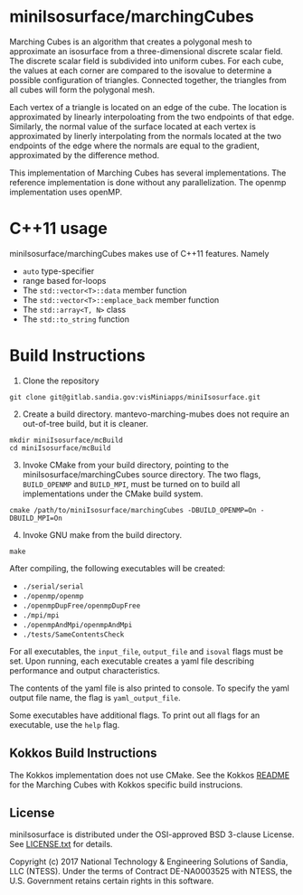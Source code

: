 # miniIsosurface/marchingCubes #

Marching Cubes is an algorithm that creates a polygonal mesh to approximate
an isosurface from a three-dimensional discrete scalar field. The discrete
scalar field is subdivided into uniform cubes. For each cube, the values at
each corner are compared to the isovalue to determine a possible
configuration of triangles. Connected together, the triangles from all
cubes will form the polygonal mesh.

Each vertex of a triangle is located on an edge of the cube. The location
is approximated by linearly interpoloating from the two endpoints of that
edge. Similarly, the normal value of the surface located at each vertex is
approximated by linerly interpolating from the normals located at the two
endpoints of the edge where the normals are equal to the gradient,
approximated by the difference method.

This implementation of Marching Cubes has several implementations. The
reference implementation is done without any parallelization. The openmp
implementation uses openMP.

# C++11 usage #

miniIsosurface/marchingCubes makes use of C++11 features. Namely
* `auto` type-specifier
* range based for-loops
* The `std::vector<T>::data` member function
* The `std::vector<T>::emplace_back` member function
* The `std::array<T, N>` class
* The `std::to_string` function

# Build Instructions #
1. Clone the repository
```
git clone git@gitlab.sandia.gov:visMiniapps/miniIsosurface.git
```
2. Create a build directory. mantevo-marching-mubes does not require an
   out-of-tree build, but it is cleaner.
```
mkdir miniIsosurface/mcBuild
cd miniIsosurface/mcBuild
```
3. Invoke CMake from your build directory, pointing to the
   miniIsosurface/marchingCubes source directory. The two flags,
   `BUILD_OPENMP` and `BUILD_MPI`, must be turned on to build all
   implementations under the CMake build system.
```
cmake /path/to/miniIsosurface/marchingCubes -DBUILD_OPENMP=On -DBUILD_MPI=On
```
4. Invoke GNU make from the build directory.
```
make
```

After compiling, the following executables will be created:
* `./serial/serial`
* `./openmp/openmp`
* `./openmpDupFree/openmpDupFree`
* `./mpi/mpi`
* `./openmpAndMpi/openmpAndMpi`
* `./tests/SameContentsCheck`

For all executables, the `input_file`, `output_file` and `isoval` flags
must be set. Upon running, each executable creates a yaml file describing
performance and output characteristics.

The contents of the yaml file is also printed to console. To specify the
yaml output file name, the flag is `yaml_output_file`.

Some executables have additional flags. To print out all flags for an
executable, use the `help` flag.

## Kokkos Build Instructions ##

The Kokkos implementation does not use CMake. See the Kokkos
[README](kokkos/README.md) for the Marching Cubes with Kokkos specific
build instrucions.


## License ##

miniIsosurface is distributed under the OSI-approved BSD 3-clause License.
See [LICENSE.txt](../LICENSE.txt) for details.

Copyright (c) 2017
National Technology & Engineering Solutions of Sandia, LLC (NTESS). Under
the terms of Contract DE-NA0003525 with NTESS, the U.S. Government retains
certain rights in this software.
